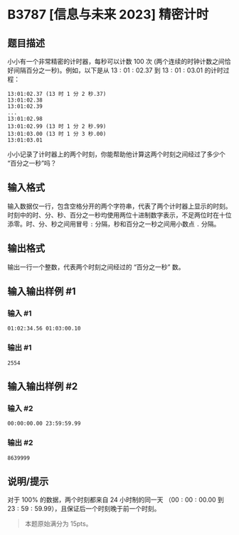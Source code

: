 # B3787 [信息与未来 2023] 精密计时

## 题目描述

小小有一个非常精密的计时器，每秒可以计数 100 次 (两个连续的时钟计数之间恰好间隔百分之一秒)。例如，以下是从 $13:01:02.37$ 到 $13:01:03.01$ 的计时过程：
```plain
13:01:02.37 (13 时 1 分 2 秒.37)
13:01:02.38
13:01:02.39
...
13:01:02.98
13:01:02.99 (13 时 1 分 2 秒.99)
13:01:03.00 (13 时 1 分 3 秒.00)
13:01:03.01
```
小小记录了计时器上的两个时刻，你能帮助他计算这两个时刻之间经过了多少个 “百分之一秒”吗？

## 输入格式

输入数据仅一行，包含空格分开的两个字符串，代表了两个计时器上显示的时刻。时刻中的时、分、秒、百分之一秒均使用两位十进制数字表示，不足两位时在十位添零。时、分、秒之间用冒号 `:` 分隔，秒和百分之一秒之间用小数点 `.` 分隔。

## 输出格式

输出一行一个整数，代表两个时刻之间经过的 “百分之一秒” 数。

## 输入输出样例 #1

### 输入 #1

```
01:02:34.56 01:03:00.10
```

### 输出 #1

```
2554
```

## 输入输出样例 #2

### 输入 #2

```
00:00:00.00 23:59:59.99
```

### 输出 #2

```
8639999
```

## 说明/提示

对于 $100\%$ 的数据，两个时刻都来自 $24$ 小时制的同一天 （$00:00:00.00$ 到 $23:59:59.99$），且保证后一个时刻晚于前一个时刻。

>本题原始满分为 $15\text{pts}$。